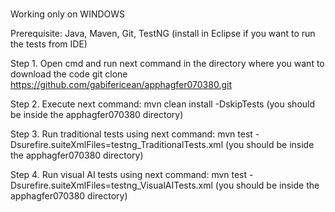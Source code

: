 # 
Working only on WINDOWS

Prerequisite:
Java, Maven, Git, TestNG (install in Eclipse if you want to run the tests from IDE)

Step 1. Open cmd and run next command in the directory where you want to download the code
			git clone https://github.com/gabifericean/apphagfer070380.git

Step 2. Execute next command:  mvn clean install -DskipTests (you should be inside the apphagfer070380 directory)

Step 3. Run traditional tests using next command: mvn test -Dsurefire.suiteXmlFiles=testng_TraditionalTests.xml (you should be inside the apphagfer070380 directory)

Step 4. Run visual AI tests using next command: mvn test -Dsurefire.suiteXmlFiles=testng_VisualAITests.xml (you should be inside the apphagfer070380 directory)

